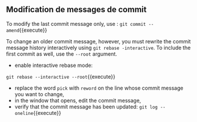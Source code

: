## Modification de messages de commit

To modify the last commit message only, use :
`git commit --amend`{{execute}}

To change an older commit message, however, you must rewrite the commit message history interactively using `git rebase -interactive`. To include the first commit as well, use the `--root` argument.
- enable interactive rebase mode:

`git rebase --interactive --root`{{execute}}

- replace the word `pick` with `reword` on the line whose commit message you want to change,
- in the window that opens, edit the commit message,
- verify that the commit message has been updated:
`git log --oneline`{{execute}}
